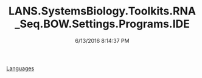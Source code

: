 ﻿---
title: LANS.SystemsBiology.Toolkits.RNA_Seq.BOW.Settings.Programs.IDE
date: 6/13/2016 8:14:37 PM
---

[Languages](T-LANS.SystemsBiology.Toolkits.RNA_Seq.BOW.Settings.Programs.IDE.Languages.html)
